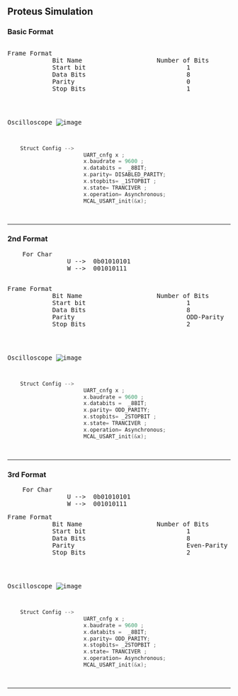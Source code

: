 

## Proteus Simulation
### Basic Format
<pre>
<pre>
Frame Format 
            Bit Name                    Number of Bits
            Start bit                           1 
            Data Bits                           8
            Parity                              0
            Stop Bits                           1
</pre>
Oscilloscope 
![image](https://i.ibb.co/MP5wvS1/no-Parity-1-Stop-Bits.png)
```c
    Struct Config --> 
                        UART_cnfg x ;                   	
                        x.baudrate = 9600 ;                 
                        x.databits =  _8BIT;	            
                        x.parity= DISABLED_PARITY;	            
                        x.stopbits= _1STOPBIT ;	            
                        x.state= TRANCIVER ;	            
                        x.operation= Asynchronous; 	        
                        MCAL_USART_init(&x);

```
</pre>

---
### 2nd Format 
<pre>
    For Char 
                U -->  0b01010101 
                W -->  001010111

<pre>
Frame Format 
            Bit Name                    Number of Bits
            Start bit                           1 
            Data Bits                           8
            Parity                              ODD-Parity
            Stop Bits                           2
</pre>
Oscilloscope 
![image](https://i.ibb.co/MRXvDby/ODD-PARITY-WITH-2-STOPBITS.png)

```c
    Struct Config --> 
                        UART_cnfg x ;                   	
                        x.baudrate = 9600 ;                 
                        x.databits =  _8BIT;	            
                        x.parity= ODD_PARITY;	            
                        x.stopbits= _2STOPBIT ;	            
                        x.state= TRANCIVER ;	            
                        x.operation= Asynchronous; 	        
                        MCAL_USART_init(&x);

```
</pre>

---
### 3rd Format
<pre>
    For Char 
                U -->  0b01010101 
                W -->  001010111
<pre>
Frame Format 
            Bit Name                    Number of Bits
            Start bit                           1 
            Data Bits                           8
            Parity                              Even-Parity
            Stop Bits                           2
</pre>
Oscilloscope 
![image](https://i.ibb.co/RTzN26z/EVEN-PARITY-WITH-2-STOPBITS.png)
```c
    Struct Config --> 
                        UART_cnfg x ;                   	
                        x.baudrate = 9600 ;                 
                        x.databits =  _8BIT;	            
                        x.parity= ODD_PARITY;	            
                        x.stopbits= _2STOPBIT ;	            
                        x.state= TRANCIVER ;	            
                        x.operation= Asynchronous; 	        
                        MCAL_USART_init(&x);

```
</pre>

---
